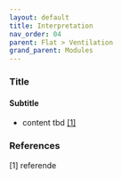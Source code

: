 ```yaml
---
layout: default
title: Interpretation
nav_order: 04
parent: Flat > Ventilation
grand_parent: Modules
---
```


### Title
#### Subtitle
- content tbd <a href="#referencename">[1]</a>

### References
<a id="referencename">[1]</a> referende <br>